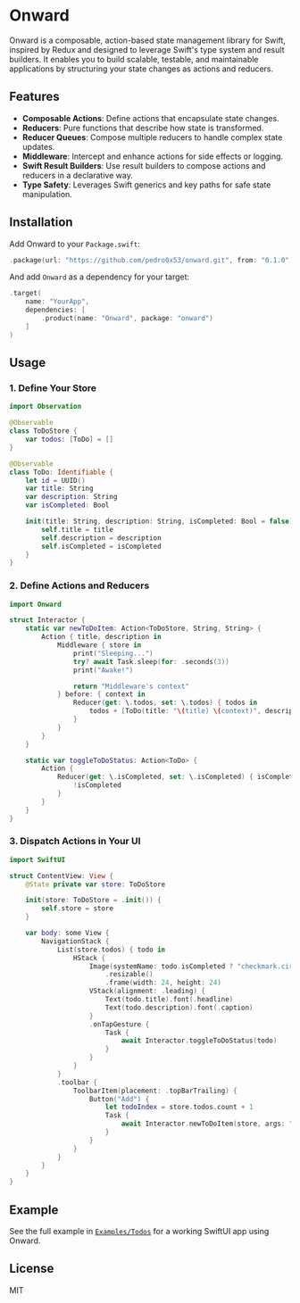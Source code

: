 # Onward

Onward is a composable, action-based state management library for Swift, inspired by Redux and designed to leverage Swift's type system and result builders. It enables you to build scalable, testable, and maintainable applications by structuring your state changes as actions and reducers.

## Features

- **Composable Actions**: Define actions that encapsulate state changes.
- **Reducers**: Pure functions that describe how state is transformed.
- **Reducer Queues**: Compose multiple reducers to handle complex state updates.
- **Middleware**: Intercept and enhance actions for side effects or logging.
- **Swift Result Builders**: Use result builders to compose actions and reducers in a declarative way.
- **Type Safety**: Leverages Swift generics and key paths for safe state manipulation.

## Installation

Add Onward to your `Package.swift`:

```swift
.package(url: "https://github.com/pedro0x53/onward.git", from: "0.1.0")
```

And add `Onward` as a dependency for your target:

```swift
.target(
    name: "YourApp",
    dependencies: [
        .product(name: "Onward", package: "onward")
    ]
)
```

## Usage

### 1. Define Your Store

```swift
import Observation

@Observable
class ToDoStore {
    var todos: [ToDo] = []
}

@Observable
class ToDo: Identifiable {
    let id = UUID()
    var title: String
    var description: String
    var isCompleted: Bool

    init(title: String, description: String, isCompleted: Bool = false) {
        self.title = title
        self.description = description
        self.isCompleted = isCompleted
    }
}
```

### 2. Define Actions and Reducers

```swift
import Onward

struct Interactor {
    static var newToDoItem: Action<ToDoStore, String, String> {
        Action { title, description in
            Middleware { store in
                print("Sleeping...")
                try? await Task.sleep(for: .seconds(3))
                print("Awake!")

                return "Middleware's context"
            } before: { context in
                Reducer(get: \.todos, set: \.todos) { todos in
                    todos + [ToDo(title: "\(title) \(context)", description: description)]
                }
            }
        }
    }

    static var toggleToDoStatus: Action<ToDo> {
        Action {
            Reducer(get: \.isCompleted, set: \.isCompleted) { isCompleted in
                !isCompleted
            }
        }
    }
}

```

### 3. Dispatch Actions in Your UI

```swift
import SwiftUI

struct ContentView: View {
    @State private var store: ToDoStore

    init(store: ToDoStore = .init()) {
        self.store = store
    }

    var body: some View {
        NavigationStack {
            List(store.todos) { todo in
                HStack {
                    Image(systemName: todo.isCompleted ? "checkmark.circle.fill" : "circle")
                        .resizable()
                        .frame(width: 24, height: 24)
                    VStack(alignment: .leading) {
                        Text(todo.title).font(.headline)
                        Text(todo.description).font(.caption)
                    }
                    .onTapGesture {
                        Task {
                            await Interactor.toggleToDoStatus(todo)
                        }
                    }
                }
            }
            .toolbar {
                ToolbarItem(placement: .topBarTrailing) {
                    Button("Add") {
                        let todoIndex = store.todos.count + 1
                        Task {
                            await Interactor.newToDoItem(store, args: "Title \(todoIndex)", "Description \(todoIndex)")
                        }
                    }
                }
            }
        }
    }
}
```

## Example

See the full example in [`Examples/Todos`](Examples/Todos) for a working SwiftUI app using Onward.

## License

MIT 

